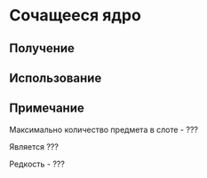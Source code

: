 # Сочащееся ядро

## Получение



## Использование



## Примечание&#x20;

Максимально количество предмета в слоте - ???

Является ???&#x20;

Редкость - ???
